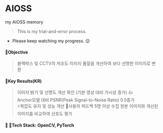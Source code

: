 # AIOSS
my AIOSS memory

> This is my trial-and-error process.
- Please keep watching my progress. 😉

#### 🎯Objective
> 블랙박스 및 CCTV의 저조도 이미지 품질을 개선하여 보다 선명한 이미지로 변환

#### 📌Key Results(KR)
> 이미지 밝기 및 선명도 개선 확인 (기본 영상 대비 가시성 증가) 👍 <br>
> Anchor모델 대비 PSNR(Peak Signal-to-Noise Ratio) 0.5증가 <br>
> ⚡복잡도 유지 및 성능 개선
> 📝사용자 피드백 5명 이상 수집
> 원본 이미지와 개선된 이미지를 비교하여 선호도 평가 <br>

#### 💎 🔧Tech Stack: OpenCV, PyTorch


